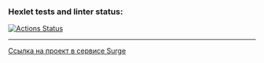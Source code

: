 ### Hexlet tests and linter status:
[![Actions Status](https://github.com/mrAnderson90/layout-designer-project-58/workflows/hexlet-check/badge.svg)](https://github.com/mrAnderson90/layout-designer-project-58/actions)
***
[Ссылка на проект в сервисе Surge](cognitive-organization.surge.sh)